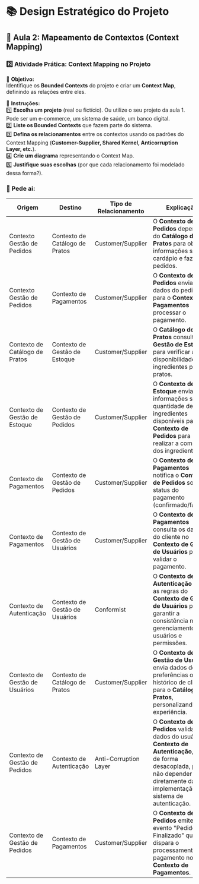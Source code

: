 # 📚 Design Estratégico do Projeto

## 📌 Aula 2: Mapeamento de Contextos (Context Mapping)

### **2️⃣ Atividade Prática: Context Mapping no Projeto**

📌 **Objetivo:**  
Identifique os **Bounded Contexts** do projeto e criar um **Context Map**, definindo as relações entre eles.

📌 **Instruções:**  
1️⃣ **Escolha um projeto** (real ou fictício). Ou utilize o seu projeto da aula 1. Pode ser um e-commerce, um sistema de saúde, um banco digital.    
2️⃣ **Liste os Bounded Contexts** que fazem parte do sistema.  
3️⃣ **Defina os relacionamentos** entre os contextos usando os padrões do Context Mapping (**Customer-Supplier, Shared Kernel, Anticorruption Layer, etc.**).  
4️⃣ **Crie um diagrama** representando o Context Map.  
5️⃣ **Justifique suas escolhas** (por que cada relacionamento foi modelado dessa forma?).

### 📌 Pede ai:

| **Origem**                     | **Destino**                    | **Tipo de Relacionamento** | **Explicação**                                                                                                                                                                             |
| ------------------------------ | ------------------------------ | -------------------------- | ------------------------------------------------------------------------------------------------------------------------------------------------------------------------------------------ |
| Contexto Gestão de Pedidos     | Contexto de Catálogo de Pratos | Customer/Supplier          | O **Contexto de Pedidos** depende do **Catálogo de Pratos** para obter informações sobre o cardápio e fazer os pedidos.                                                                    |
| Contexto Gestão de Pedidos     | Contexto de Pagamentos         | Customer/Supplier          | O **Contexto de Pedidos** envia os dados do pedido para o **Contexto de Pagamentos** processar o pagamento.                                                                                |
| Contexto de Catálogo de Pratos | Contexto de Gestão de Estoque  | Customer/Supplier          | O **Catálogo de Pratos** consulta o **Gestão de Estoque** para verificar a disponibilidade de ingredientes para pratos.                                                                    |
| Contexto de Gestão de Estoque  | Contexto de Gestão de Pedidos  | Customer/Supplier          | O **Contexto de Estoque** envia informações sobre a quantidade de ingredientes disponíveis para o **Contexto de Pedidos** para realizar a compra dos ingredientes.                         |
| Contexto de Pagamentos         | Contexto de Gestão de Pedidos  | Customer/Supplier          | O **Contexto de Pagamentos** notifica o **Contexto de Pedidos** sobre o status do pagamento (confirmado/falhou).                                                                           |
| Contexto de Pagamentos         | Contexto de Gestão de Usuários | Customer/Supplier          | O **Contexto de Pagamentos** consulta os dados do cliente no **Contexto de Gestão de Usuários** para validar o pagamento.                                                                  |
| Contexto de Autenticação       | Contexto de Gestão de Usuários | Conformist                 | O **Contexto de Autenticação** adota as regras do **Contexto de Gestão de Usuários** para garantir a consistência no gerenciamento de usuários e permissões.                               |
| Contexto de Gestão de Usuários | Contexto de Catálogo de Pratos | Customer/Supplier          | O **Contexto de Gestão de Usuários** envia dados de preferências ou histórico de clientes para o **Catálogo de Pratos**, personalizando a experiência.                                     |
| Contexto de Gestão de Pedidos  | Contexto de Autenticação       | Anti-Corruption Layer      | O **Contexto de Pedidos** valida os dados do usuário no **Contexto de Autenticação**, mas de forma desacoplada, para não depender diretamente da implementação do sistema de autenticação. |
| Contexto de Gestão de Pedidos  | Contexto de Pagamentos         | Customer/Supplier          | O **Contexto de Pedidos** emite o evento "Pedido Finalizado" que dispara o processamento do pagamento no **Contexto de Pagamentos**.                                                       |

